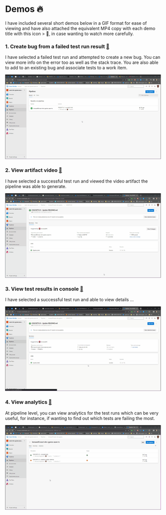 # Demos 🔥

I have included several short demos below in a GIF format for ease of viewing and have also attached the equivalent MP4 copy with each demo title with this icon > 🎥, in case wanting to watch more carefully.

### 1. Create bug from a failed test run result [🎥](/assets/demo/fail%20-%20create%20bug.mp4)

I have selected a failed test run and attempted to create a new bug. You can view more info on the error too as well as the stack trace. You are also able to add to an existing bug and associate tests to a work item.

![](/assets/demo/fail%20-%20create%20bug.gif)

### 2. View artifact video [🎥](/assets/demo/success%20-%20view%20artifact%20video.mp4)

I have selected a successful test run and viewed the video artifact the pipeline was able to generate.

![](/assets/demo/success%20-%20view%20artifact%20video.gif)

### 3. View test results in console [🎥](/assets/demo/success%20-%20view%20results%20in%20console.mp4)

I have selected a successful test run and able to view details ...

![](/assets/demo/success%20-%20view%20results%20in%20console.gif)

### 4. View analytics [🎥](/assets/demo/analytics.mp4)

At pipeline level, you can view analytics for the test runs which can be very useful, for instance, if wanting to find out which tests are failing the most.

![](/assets/demo/analytics.gif)
